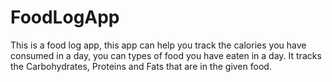 # FoodLogApp
This is a food log app, this app can help you track the calories you have consumed in a day, you can types of food you have eaten in a day. It tracks the Carbohydrates, Proteins and Fats that are in the given food.  

